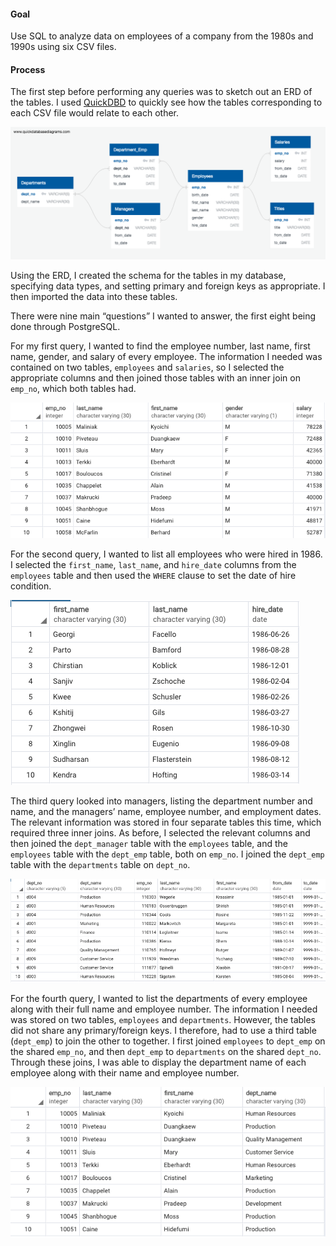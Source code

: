 #### Goal

Use SQL to analyze data on employees of a company from the 1980s and 1990s using six CSV files.

#### Process

The first step before performing any queries was to sketch out an ERD of the tables. I used [QuickDBD](https://www.quickdatabasediagrams.com) to quickly see how the tables corresponding to each CSV file would relate to each other.  

![ ERD_image.png](https://github.com/lorijta92/sql-employee-db/blob/master/Images/ERD_image.png)

Using the ERD, I created the schema for the tables in my database, specifying data types, and setting primary and foreign keys as appropriate. I then imported the data into these tables. 

There were nine main “questions” I wanted to answer, the first eight being done through PostgreSQL. 

For my first query, I wanted to find the employee number, last name, first name, gender, and salary of every employee. The information I needed was contained on two tables, `employees` and `salaries`, so I selected the appropriate columns and then joined those tables with an inner join on `emp_no`, which both tables had.

![emp_gender_salary.png](https://github.com/lorijta92/sql-employee-db/blob/master/Images/Tables/emp_gender_salary.png)

For the second query, I wanted to list all employees who were hired in 1986. I selected the `first_name`, `last_name`, and `hire_date` columns from the `employees` table and then used the `WHERE` clause to set the date of hire condition. 

![emp1986.png](https://github.com/lorijta92/sql-employee-db/blob/master/Images/Tables/emp1986.png)

The third query looked into managers, listing the department number and name, and the managers’ name, employee number, and employment dates. The relevant information was stored in four separate tables this time, which required three inner joins. As before, I selected the relevant columns and then joined the `dept_manager` table with the `employees` table, and the `employees` table with the `dept_emp` table, both on `emp_no`. I joined the `dept_emp` table with the `departments` table on `dept_no`. 

![manager_info.png](https://github.com/lorijta92/sql-employee-db/blob/master/Images/Tables/manager_info.png)

For the fourth query, I wanted to list the departments of every employee along with their full name and employee number. The information I needed was stored on two tables, `employees` and `departments`. However, the tables did not share any primary/foreign keys. I therefore, had to use a third table (`dept_emp`) to join the other to together. I first joined `employees` to `dept_emp` on the shared `emp_no`, and then `dept_emp` to `departments` on the shared `dept_no`. Through these joins, I was able to display the department name of each employee along with their name and employee number. 

![emp_dept_info.png](https://github.com/lorijta92/sql-employee-db/blob/master/Images/Tables/emp_dept_info.png)
